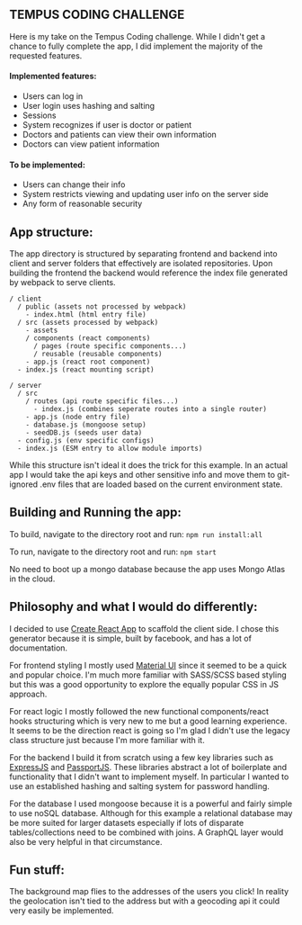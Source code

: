 ## TEMPUS CODING CHALLENGE

Here is my take on the Tempus Coding challenge. While I didn't get a chance to fully complete the app, I did implement the majority of the requested features.

####  Implemented features:
- Users can log in
- User login uses hashing and salting
- Sessions
- System recognizes if user is doctor or patient
- Doctors and patients can view their own information
- Doctors can view patient information

#### To be implemented:
- Users can change their info
- System restricts viewing and updating user info on the server side
- Any form of reasonable security

## App structure:

The app directory is structured by separating frontend and backend into client and server folders that effectively are isolated repositories. Upon building the frontend the backend would reference the index file generated by webpack to serve clients.

```
/ client
  / public (assets not processed by webpack)
    - index.html (html entry file)
  / src (assets processed by webpack)
    - assets
    / components (react components)
      / pages (route specific components...)
      / reusable (reusable components)
    - app.js (react root component)
  - index.js (react mounting script)

/ server
  / src
    / routes (api route specific files...)
      - index.js (combines seperate routes into a single router)
    - app.js (node entry file)
    - database.js (mongoose setup)
    - seedDB.js (seeds user data)
  - config.js (env specific configs)
  - index.js (ESM entry to allow module imports)
```

While this structure isn't ideal it does the trick for this example. In an actual app I would take the api keys and other sensitive info and move them to git-ignored .env files that are loaded based on the current environment state.

## Building and Running the app:
To build, navigate to the directory root and run: `npm run install:all`

To run, navigate to the directory root and run: `npm start`

No need to boot up a mongo database because the app uses Mongo Atlas in the cloud.

## Philosophy and what I would do differently:

I decided to use [Create React App](https://github.com/facebook/create-react-app) to scaffold the client side. I chose this generator because it is simple, built by facebook, and has a lot of documentation.

For frontend styling I mostly used [Material UI](https://material-ui.com/) since it seemed to be a quick and popular choice. I'm much more familiar with SASS/SCSS based styling but this was a good opportunity to explore the equally popular CSS in JS approach.

For react logic I mostly followed the new functional components/react hooks structuring which is very new to me but a good learning experience. It seems to be the direction react is going so I'm glad I didn't use the legacy class structure just because I'm more familiar with it.

For the backend I build it from scratch using a few key libraries such as [ExpressJS](https://expressjs.com/) and [PassportJS](http://www.passportjs.org/). These libraries abstract a lot of boilerplate and functionality that I didn't want to implement myself. In particular I wanted to use an established hashing and salting system for password handling.

For the database I used mongoose because it is a powerful and fairly simple to use noSQL database. Although for this example a relational database may be more suited for larger datasets especially if lots of disparate tables/collections need to be combined with joins. A GraphQL layer would also be very helpful in that circumstance.

## Fun stuff:

The background map flies to the addresses of the users you click! In reality the geolocation isn't tied to the address but with a geocoding api it could very easily be implemented.

